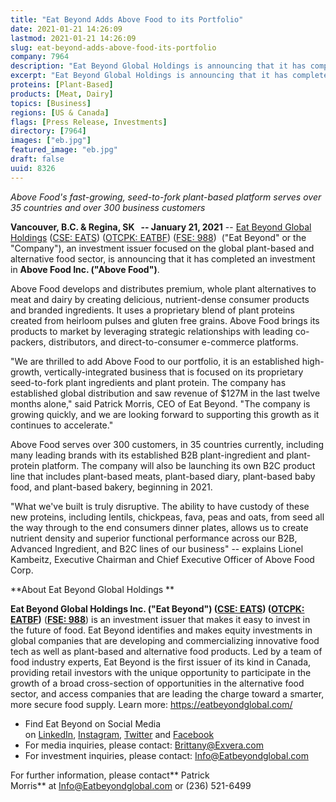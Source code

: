 ```yaml
---
title: "Eat Beyond Adds Above Food to its Portfolio"
date: 2021-01-21 14:26:09
lastmod: 2021-01-21 14:26:09
slug: eat-beyond-adds-above-food-its-portfolio
company: 7964
description: "Eat Beyond Global Holdings is announcing that it has completed an investment in Above Food. Above Food develops and distributes premium, whole plant alternatives to meat and dairy by creating delicious, nutrient-dense consumer products and branded ingredients. It uses a proprietary blend of plant proteins created from heirloom pulses and gluten free grains."
excerpt: "Eat Beyond Global Holdings is announcing that it has completed an investment in Above Food. Above Food develops and distributes premium, whole plant alternatives to meat and dairy by creating delicious, nutrient-dense consumer products and branded ingredients. It uses a proprietary blend of plant proteins created from heirloom pulses and gluten free grains."
proteins: [Plant-Based]
products: [Meat, Dairy]
topics: [Business]
regions: [US & Canada]
flags: [Press Release, Investments]
directory: [7964]
images: ["eb.jpg"]
featured_image: "eb.jpg"
draft: false
uuid: 8326
---
```

*Above Food's fast-growing, seed-to-fork plant-based platform serves
over 35 countries and over 300 business customers*

**Vancouver, B.C. & Regina, SK   -- January 21, 2021** -- [Eat Beyond
Global Holdings](https://eatbeyondglobal.com/) ([CSE:
EATS](https://thecse.com/en/listings/diversified-industries/eat-beyond-global-holdings-inc)) ([OTCPK:
EATBF](https://www.otcmarkets.com/stock/EATBF/overview)) ([FSE:
988](https://www.boerse-frankfurt.de/equity/eat-beyond-global-hldgs)) 
("Eat Beyond" or the "Company"), an investment issuer focused on the
global plant-based and alternative food sector, is announcing that it
has completed an investment in **Above Food Inc. ("Above Food")**.

Above Food develops and distributes premium, whole plant alternatives to
meat and dairy by creating delicious, nutrient-dense consumer products
and branded ingredients. It uses a proprietary blend of plant proteins
created from heirloom pulses and gluten free grains. Above Food brings
its products to market by leveraging strategic relationships with
leading co-packers, distributors, and direct-to-consumer e-commerce
platforms.

"We are thrilled to add Above Food to our portfolio, it is an
established high-growth, vertically-integrated business that is focused
on its proprietary seed-to-fork plant ingredients and plant protein. The
company has established global distribution and saw revenue of \$127M in
the last twelve months alone," said Patrick Morris, CEO of Eat Beyond.
"The company is growing quickly, and we are looking forward to
supporting this growth as it continues to accelerate."

Above Food serves over 300 customers, in 35 countries currently,
including many leading brands with its established B2B plant-ingredient
and plant-protein platform. The company will also be launching its own
B2C product line that includes plant-based meats, plant-based diary,
plant-based baby food, and plant-based bakery, beginning in 2021.

"What we've built is truly disruptive. The ability to have custody of
these new proteins, including lentils, chickpeas, fava, peas and oats,
from seed all the way through to the end consumers dinner plates, allows
us to create nutrient density and superior functional performance across
our B2B, Advanced Ingredient, and B2C lines of our business" -- explains
Lionel Kambeitz, Executive Chairman and Chief Executive Officer of Above
Food Corp.

**About Eat Beyond Global Holdings **

**Eat Beyond Global Holdings Inc. ("Eat Beyond") ([CSE:
EATS](https://thecse.com/en/listings/diversified-industries/eat-beyond-global-holdings-inc)) ([OTCPK:
EATBF](https://www.otcmarkets.com/stock/EATBF/overview))** (**[FSE:
988](https://www.boerse-frankfurt.de/equity/eat-beyond-global-hldgs)**) is
an investment issuer that makes it easy to invest in the future of food.
Eat Beyond identifies and makes equity investments in global companies
that are developing and commercializing innovative food tech as well as
plant-based and alternative food products. Led by a team of food
industry experts, Eat Beyond is the first issuer of its kind in Canada,
providing retail investors with the unique opportunity to participate in
the growth of a broad cross-section of opportunities in the alternative
food sector, and access companies that are leading the charge toward a
smarter, more secure food supply. Learn
more: <https://eatbeyondglobal.com/> 

-   Find Eat Beyond on Social Media
    on [LinkedIn](https://www.linkedin.com/company/eat-beyond-global-holdings), [Instagram](https://www.instagram.com/eatbeyondglobal/), [Twitter](http://twitter.com/eatbeyondglobal) and [Facebook](https://www.facebook.com/eatbeyondglobal) 
-   For media inquiries, please contact: <Brittany@Exvera.com>
-   For investment inquiries, please
    contact: [I](mailto:Info@Eatbeyondglobal.com)[nfo@Eatbeyondglobal.com](mailto:Info@Eatbeyondglobal.com) 

For further information, please contact** Patrick
Morris** at <Info@Eatbeyondglobal.com> or (236) 521-6499
